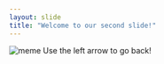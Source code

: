 ```yaml
---
layout: slide
title: "Welcome to our second slide!"
---
```

![meme](https://images-na.ssl-images-amazon.com/images/I/810lrsCYpKL.png)
Use the left arrow to go back!